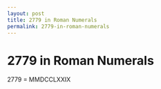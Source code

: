 ```yaml
---
layout: post
title: 2779 in Roman Numerals
permalink: 2779-in-roman-numerals
---
```


# 2779 in Roman Numerals

2779 = MMDCCLXXIX
